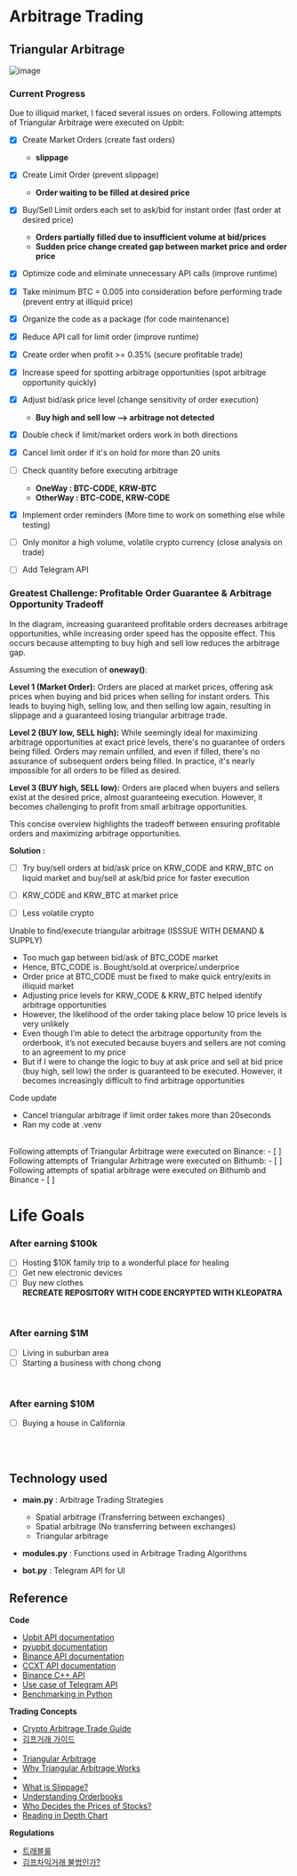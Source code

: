 # Arbitrage Trading 
## Triangular Arbitrage
![image](https://github.com/juho-creator/ArbitrageTrading/assets/72856990/f4a26897-9652-46c7-8bcc-18d0b53c3bfa)


### Current Progress 
Due to illiquid market, I faced several issues on orders.
Following attempts of Triangular Arbitrage were executed on Upbit:
- [x] Create Market Orders (create fast orders)
   - **slippage**
- [X] Create Limit Order (prevent slippage)
   - **Order waiting to be filled at desired price**
- [X] Buy/Sell Limit orders each set to ask/bid for instant order (fast order at desired price)
   - **Orders partially filled due to insufficient volume at bid/prices**
   - **Sudden price change created gap between market price and order price**
- [X] Optimize code and eliminate unnecessary API calls (improve runtime)
- [X] Take minimum BTC = 0.005 into consideration before performing trade (prevent entry at illiquid price)
- [X] Organize the code as a package (for code maintenance)
- [X] Reduce API call for limit order (improve runtime) 
- [X] Create order when profit >= 0.35% (secure profitable trade)
- [X] Increase speed for spotting arbitrage opportunities (spot arbitrage opportunity quickly) 
- [X] Adjust bid/ask price level (change sensitivity of order execution)
  - **Buy high and sell low --> arbitrage not detected**
- [X] Double check if limit/market orders work in both directions
- [X]  Cancel limit order if it's on hold for more than 20 units
- [ ]  Check quantity before executing arbitrage
   - **OneWay : BTC-CODE, KRW-BTC**
   - **OtherWay : BTC-CODE, KRW-CODE**
- [X] Implement order reminders (More time to work on something else while testing)
- [ ] Only monitor a high volume, volatile crypto currency (close analysis on trade)
- [ ] Add Telegram API



### Greatest Challenge: Profitable Order Guarantee & Arbitrage Opportunity Tradeoff

In the diagram, increasing guaranteed profitable orders decreases arbitrage opportunities, while increasing order speed has the opposite effect. This occurs because attempting to buy high and sell low reduces the arbitrage gap.

Assuming the execution of **oneway()**:

**Level 1 (Market Order):**
Orders are placed at market prices, offering ask prices when buying and bid prices when selling for instant orders. This leads to buying high, selling low, and then selling low again, resulting in slippage and a guaranteed losing triangular arbitrage trade.

**Level 2 (BUY low, SELL high):**
While seemingly ideal for maximizing arbitrage opportunities at exact price levels, there's no guarantee of orders being filled. Orders may remain unfilled, and even if filled, there's no assurance of subsequent orders being filled. In practice, it's nearly impossible for all orders to be filled as desired.

**Level 3 (BUY high, SELL low):**
Orders are placed when buyers and sellers exist at the desired price, almost guaranteeing execution. However, it becomes challenging to profit from small arbitrage opportunities.

This concise overview highlights the tradeoff between ensuring profitable orders and maximizing arbitrage opportunities.


**Solution :**  </br>
- [ ] Try buy/sell orders at bid/ask price on KRW_CODE and KRW_BTC on liquid market and  buy/sell at ask/bid price for faster execution
- [ ]  KRW_CODE and KRW_BTC at market price
- [ ] Less volatile crypto


Unable to find/execute triangular arbitrage (ISSSUE WITH DEMAND & SUPPLY)
- Too much gap between bid/ask of BTC_CODE market
- Hence, BTC_CODE is. Bought/sold.at overprice/.underprice
- Order price at BTC_CODE must be fixed to make quick entry/exits in illiquid market
- Adjusting price levels for KRW_CODE & KRW_BTC helped identify arbitrage opportunities
- However, the likelihood of the order taking place below 10 price levels is very unlikely
- Even though I’m able to detect the arbitrage opportunity from the orderbook, it’s not executed because buyers and sellers are not coming to an agreement to my price
- But if I were to change the logic to buy at ask price and sell at bid price (buy high, sell low) the order is guaranteed to be executed. However, it becomes increasingly difficult to find arbitrage opportunities



Code update
 - Cancel triangular arbitrage if limit order takes more than 20seconds
- Ran my code at .venv








</br>
Following attempts of Triangular Arbitrage were executed on Binance: 
- [ ] 

</br>
Following attempts of Triangular Arbitrage were executed on Bithumb: 
- [ ] 


</br>
Following attempts of spatial arbitrage were executed on Bithumb and Binance 
- [ ] 







# Life Goals 
### After earning $100k
- [ ] Hosting $10K family trip to a wonderful place for healing
- [ ] Get new electronic devices
- [ ] Buy new clothes
</br> **RECREATE REPOSITORY WITH CODE ENCRYPTED WITH KLEOPATRA**
</br>

### After earning $1M
- [ ] Living in suburban area
- [ ] Starting a business with chong chong

</br>

### After earning $10M
- [ ] Buying a house in California
</br>
</br>



## Technology used
- **main.py** : Arbitrage Trading Strategies
  - Spatial arbitrage (Transferring between exchanges)
  - Spatial arbitrage  (No transferring between exchanges)
  - Triangular arbitrage
  
- **modules.py** : Functions used in Arbitrage Trading Algorithms
- **bot.py** : Telegram API for UI

## Reference
**Code**
- [Upbit API documentation](https://docs.upbit.com/reference/%EC%A0%84%EC%B2%B4-%EA%B3%84%EC%A2%8C-%EC%A1%B0%ED%9A%8C)
- [pyupbit documentation](https://github.com/sharebook-kr/pyupbit?tab=readme-ov-file)
- [Binance API documentation](https://binance-docs.github.io/apidocs/spot/en/)
- [CCXT API documentation](https://docs.ccxt.com)
-	 [Binance C++ API](https://github.com/binance-exchange/binacpp)
- [Use case of Telegram API](https://charliethewanderer.medium.com/scrape-news-and-corporate-announcements-in-real-time-2-deployment-27ae489f598a)
- [Benchmarking in Python](https://www.youtube.com/watch?v=DBoobQxqiQw)
  
**Trading Concepts**
- [Crypto Arbitrage Trade Guide](https://coincodecap.com/crypto-arbitrage-guide-how-to-make-money-as-a-beginner)
- [김프거래 가이드](https://charlietrip.tistory.com/19)
- 
- [Triangular Arbitrage](https://www.youtube.com/watch?v=lKu2LAgEcpU)
- [Why Triangular Arbitrage Works](https://www.youtube.com/clip/UgkxjqQU0dMrhLZH7qmjGzrWW1lKQGeSzllp)
-
- [What is Slippage?](https://www.youtube.com/watch?v=gaVYPGrxykw)
- [Understanding Orderbooks](https://www.youtube.com/watch?v=Jxyuf-cDKeg)
- [Who Decides the Prices of Stocks?](https://www.youtube.com/watch?v=HxNH7xi4zq8)
- [Reading in Depth Chart](https://youtube.com/clip/Ugkx0c5M3OF96EjkuDo8IfXJGjiR6XCdZ8_f?si=jnnrMETCA_Mn0iLC)


**Regulations**
- [트래블룰](https://upbitcs.zendesk.com/hc/ko/articles/4498679629337-%ED%8A%B8%EB%9E%98%EB%B8%94%EB%A3%B0-%EC%95%8C%EC%95%84%EB%B3%B4%EA%B8%B0)
- [김프차익거래 불법인가?](https://youtube.com/shorts/YF3FK_4NOmM?si=ZgVCQ__LfEPyzb97)

